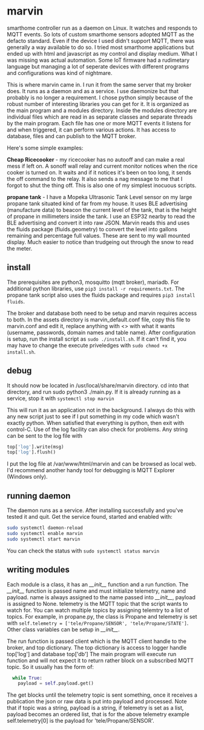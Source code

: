 # marvin
smarthome controller run as a daemon on Linux. It watches and responds to MQTT events.
So lots of custom smarthome sensors adopted MQTT as the defacto standard. Even if the device I used didn't support MQTT, there was generally a way available to do so. 
I tried most smarthome applications but ended up with html and javascript as my control and display medium. What I was missing was actual automation. Some IoT firmware had a rudimetary language but managing a lot of seperate devices with different programs and configurations was kind of nightmare. 

This is where marvin came in. I run it from the same server that my broker does. It runs as a daemon and as a service. I use daemonize but that probably is no longer a requirement. 
I chose python simply because of the robust number of interesting libraries you can get for it. 
It is organized as the main program and a modules directory. Inside the modules directory are individual files which are read in as separate classes and separate threads by the main program. Each file has one or more MQTT events it listens for and when triggered, it can perform various actions. It has access to database, files and can publish to the MQTT broker. 

Here's some simple examples:

**Cheap Ricecooker** - my ricecooker has no autooff and can make a real mess if left on. A sonoff wall relay and current monitor notices when the rice cooker is turned on. It waits and if it notices it's been on too long, it sends the off command to the relay. It also sends a nag message to me that I forgot to shut the thing off. This is also one of my simplest inocuous scripts. 

**propane tank** - I have a Mopeka Ultrasonic Tank Level sensor on my large propane tank situated kind of far from my house. It uses BLE advertising (manufacture data) to beacon the current level of the tank, that is the height of propane in millimeters inside the tank. I use an ESP32 nearby to read the BLE advertising and convert it into raw JSON. Marvin reads this and uses the fluids package (fluids.geometry) to convert the level into gallons remaining and percentage full values. These are sent to my wall mounted display. Much easier to notice than trudgeing out through the snow to read the meter. 

## install
The prerequisites are python3, mosquitto (mqtt broker), mariadb. For additional python libraries, use `pip3 install -r requirements.txt`. The propane tank script also uses the fluids package and requires `pip3 install fluids`.

The broker and database both need to be setup and marvin requires access to both. In the assets directory is marvin_default.conf file, copy this file to marvin.conf and edit it, replace anything with <> with what it wants (username, passwords, domain names and table name). After configuration is setup, run the install script as `sudo ./install.sh`. If it can't find it, you may have to change the execute priveledges with `sudo chmod +x install.sh`.

## debug
It should now be located in /usr/local/share/marvin directory. cd into that directory, and run sudo python3 ./main.py. If it is already running as a service, stop it with `systemctl stop marvin`

This will run it as an application not in the background. I always do this with any new script just to see if I put something in my code which wasn't exactly python. When satisfied that everything is python, then exit with control-C. Use of the log facility can also check for problems. Any string can be sent to the log file with 
```python
top['log'].write(msg)
top['log'].flush()
```

I put the log file at /var/www/html/marvin and can be browsed as local web. I'd recommend another handy tool for debugging is MQTT Explorer (Windows only).

## running daemon
The daemon runs as a service. After installing successfully and you've tested it and quit. Get the service found, started and enabled with:
```bash
sudo systemctl daemon-reload
sudo systemctl enable marvin
sudo systemctl start marvin
```

You can check the status with `sudo systemctl status marvin`

## writing modules
Each module is a class, it has an *\_\_init\_\_* function and a run function. The *\_\_init\_\_* function is passed name and must initialize telemetry, name and payload. name is always assigned to the name passed into *\_\_init\_\_*, payload is assigned to None. telemetry is the MQTT topic that the script wants to watch for.  You can watch multiple topics by assigning telemtry to a list of topics. For example, in propane.py, the class is Propane and telemetry is set with `self.telemetry = ['tele/Propane/SENSOR', 'tele/Propane/STATE']`. Other class variables can be setup in *\_\_init\_\_*. 

The run function is passed client which is the MQTT client handle to the broker, and top dictionary. The top dictionary is access to logger handle top['log'] and database top['db']
The main program will execute run function and will not expect it to return rather block on a subscribed MQTT topic. So it usually has the form of:
```python
  while True:
    payload = self.payload.get()
```
The get blocks until the telemetry topic is sent something, once it receives a publication the json or raw data is put into payload and processed. Note that if topic was a string, payload is a string, if telemetry is set as a list, payload becomes an ordered list, that is for the above telemetry example self.telemetry[0] is the payload for 'tele/Propane/SENSOR'. 


  



